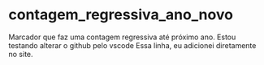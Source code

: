 # contagem_regressiva_ano_novo
 Marcador que faz uma contagem regressiva até próximo ano. 
Estou testando alterar o github pelo vscode
Essa linha, eu adicionei diretamente no site.
